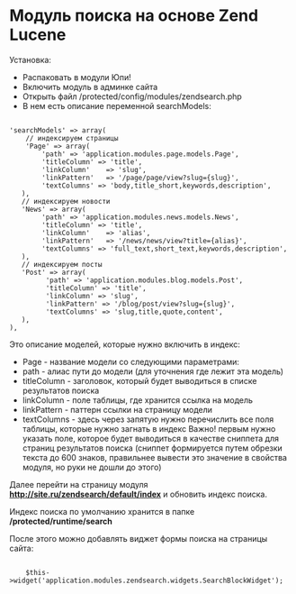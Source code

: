 Модуль поиска на основе Zend Lucene
===================================

Установка:

- Распаковать в модули Юпи!
- Включить модуль в админке сайта
- Открыть файл /protected/config/modules/zendsearch.php
- В нем есть описание переменной searchModels:

<pre><code class="php">
'searchModels' => array(
    // индексируем страницы
    'Page' => array(
        'path' => 'application.modules.page.models.Page',
        'titleColumn' => 'title',
        'linkColumn'	=> 'slug',
        'linkPattern'	=> '/page/page/view?slug={slug}',
        'textColumns' => 'body,title_short,keywords,description',
   ),
   // индексируем новости
   'News' => array(
        'path' => 'application.modules.news.models.News',
        'titleColumn' => 'title',
        'linkColumn'	=> 'alias',
        'linkPattern'	=> '/news/news/view?title={alias}',
        'textColumns' => 'full_text,short_text,keywords,description',
   ),
   // индексируем посты
   'Post' => array(
         'path' => 'application.modules.blog.models.Post',
         'titleColumn' => 'title',
         'linkColumn' => 'slug',
         'linkPattern' => '/blog/post/view?slug={slug}',
         'textColumns' => 'slug,title,quote,content',
   ),
),
</code></pre>


Это описание моделей, которые нужно включить в индекс:

- Page - название модели со следующими параметрами:
- path - алиас пути до модели (для уточнения где лежит эта модель)
- titleColumn - заголовок, который будет выводиться в списке результатов поиска
- linkColumn - поле таблицы, где хранится ссылка на модель
- linkPattern - паттерн ссылки на страницу модели
- textColumns - здесь через запятую нужно перечислить все поля таблицы, которые нужно загнать в индекс Важно! первым нужно указать поле, которое будет выводиться в качестве сниппета для страниц результатов поиска (сниппет формируется путем обрезки текста до 600 знаков, правильнее вывести это значение в свойства модуля, но руки не дошли до этого)

Далее перейти на страницу модуля **http://site.ru/zendsearch/default/index** и обновить индекс поиска.

Индекс поиска по умолчанию хранится в папке **/protected/runtime/search**


После этого можно добавлять виджет формы поиска на страницы сайта:
<pre><code class="php">
    $this->widget('application.modules.zendsearch.widgets.SearchBlockWidget');
</code></pre>
